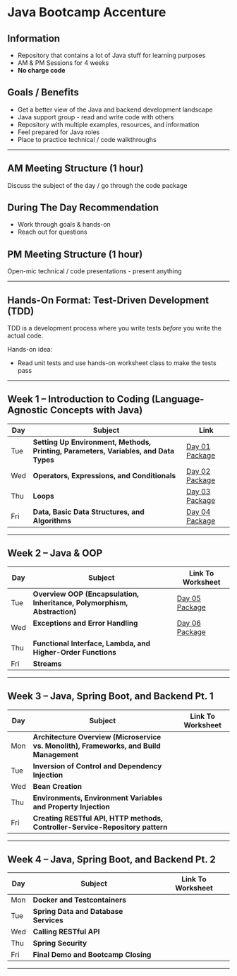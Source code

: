 # Java Bootcamp Accenture
## Information
- Repository that contains a lot of Java stuff for learning purposes
- AM & PM Sessions for 4 weeks
- **No charge code**
## Goals / Benefits
- Get a better view of the Java and backend development landscape
- Java support group - read and write code with others
- Repository with multiple examples, resources, and information
- Feel prepared for Java roles
- Place to practice technical / code walkthroughs

---
## AM Meeting Structure (1 hour)
Discuss the subject of the day / go through the code package
## During The Day Recommendation
- Work through goals & hands-on
- Reach out for questions
## PM Meeting Structure (1 hour)
Open-mic technical / code presentations - present anything

---
## Hands-On Format: Test-Driven Development (TDD)
TDD is a development process where you write tests _before_ you write the actual code.

Hands-on idea:
- Read unit tests and use hands-on worksheet class to make the tests pass

---
## Week 1 – Introduction to Coding (Language-Agnostic Concepts with Java)

| Day | Subject                                                                              | Link                                                                                                                                       |
| --- | ------------------------------------------------------------------------------------ | ------------------------------------------------------------------------------------------------------------------------------------------ |
| Tue | **Setting Up Environment, Methods, Printing, Parameters, Variables, and Data Types** | [Day 01 Package](https://github.com/jfsaaved/java-bootcamp-acn/tree/main/week-01-introduction-to-coding/src/main/java/org/accenture/day01) |
| Wed | **Operators, Expressions, and Conditionals**                                         | [Day 02 Package](https://github.com/jfsaaved/java-bootcamp-acn/tree/main/week-01-introduction-to-coding/src/main/java/org/accenture/day02) |
| Thu | **Loops<br>**                                                                        | [Day 03 Package](https://github.com/jfsaaved/java-bootcamp-acn/tree/main/week-01-introduction-to-coding/src/main/java/org/accenture/day03) |
| Fri | **Data, Basic Data Structures, and Algorithms**                                      | [Day 04 Package](https://github.com/jfsaaved/java-bootcamp-acn/tree/main/week-01-introduction-to-coding/src/main/java/org/accenture/day04) |

---
## Week 2 – Java & OOP

| Day | Subject                                                                  | Link To Worksheet                                                                                                                |
| --- |--------------------------------------------------------------------------| -------------------------------------------------------------------------------------------------------------------------------- |
| Tue | **Overview OOP (Encapsulation, Inheritance, Polymorphism, Abstraction)** | [Day 05 Package](https://github.com/jfsaaved/java-bootcamp-acn/tree/main/week-02-java-and-oop/src/main/java/org/accenture/day05) |
| Wed | **Exceptions and Error Handling**<br><br>                                | [Day 06 Package](https://github.com/jfsaaved/java-bootcamp-acn/tree/main/week-02-java-and-oop/src/main/java/org/accenture/day06) |
| Thu | **Functional Interface, Lambda, and Higher-Order Functions**<br>         |                                                                                                                                  |
| Fri | **Streams**                                                              |                                                                                                                                  |

---
## Week 3 – Java, Spring Boot, and Backend Pt. 1

| Day | Subject                                                                                 | Link To Worksheet |
| --- | --------------------------------------------------------------------------------------- | ----------------- |
| Mon | **Architecture Overview (Microservice vs. Monolith), Frameworks, and Build Management** |                   |
| Tue | **Inversion of Control and Dependency Injection**                                       |                   |
| Wed | **Bean Creation**                                                                       |                   |
| Thu | **Environments, Environment Variables and Property Injection**                          |                   |
| Fri | **Creating RESTful API, HTTP methods, Controller-Service-Repository pattern**           |                   |

---
## Week 4 – Java, Spring Boot, and Backend Pt. 2

| Day | Subject                               | Link To Worksheet |
| --- | ------------------------------------- | ----------------- |
| Mon | **Docker and Testcontainers**         |                   |
| Tue | **Spring Data and Database Services** |                   |
| Wed | **Calling RESTful API**               |                   |
| Thu | **Spring Security**                   |                   |
| Fri | **Final Demo and Bootcamp Closing**   |                   |

---

